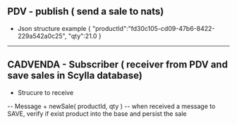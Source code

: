 ## PDV - publish ( send a sale to nats)

- Json structure example
{
    "productId":"fd30c105-cd09-47b6-8422-229a542a0c25",
	"qty":21.0
}

---

## CADVENDA  - Subscriber ( receiver from PDV and save sales in Scylla database)

- Strucure to receive

-- Message + newSale( productId, qty )
-- when received a message to SAVE, verify if exist product into the base and persist the sale


